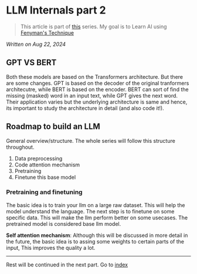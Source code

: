 # LLM Internals part 2
> This article is part of [this](./llm0) series. My goal is to Learn AI using [Fenyman's Technique](https://aliabdaal.com/the-feynman-technique/)

*Written on Aug 22, 2024*

## GPT VS BERT
Both these models are based on the Transformers architecture. But there are some changes. GPT is based on the decoder of the original tranformers architecutre, while BERT
is based on the encoder. BERT can sort of find the missing (masked) word in an input text, while GPT gives the next word. Their application varies but the underlying architecture
is same and hence, its important to study the architecture in detail (and also code it!).

## Roadmap to build an LLM
General overview/structure. The whole series will follow this structure throughout.

1. Data preprocessing
2. Code attention mechanism
3. Pretraining
4. Finetune this base model



### Pretraining and finetuning
The basic idea is to train your llm on a large raw dataset. This will help the model understand the language.
The next step is to finetune on some specific data. This will make the llm perform better on some usecases. The pretrained model is considered base llm model.

__Self attention mechanism__: Although this will be discussed in more detail in the future, the basic idea is to assing some weights to certain parts of the input, This improves the quality a lot.







---



Rest will be continued in the next part. Go to [index](./llm0)

